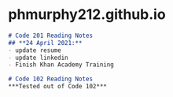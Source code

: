 # phmurphy212.github.io

```markdown
# Code 201 Reading Notes
## **24 April 2021:**
- update resume
- update linkedin
- Finish Khan Academy Training

# Code 102 Reading Notes
***Tested out of Code 102***
